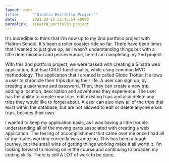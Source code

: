 ```yaml
---
layout: post
title:      "'Sinatra Portfolio Project'"
date:       2021-03-10 23:45:54 +0000
permalink:  sinatra_portfolio_project
---
```



It's incredible to think that I'm now up to my 2nd portfolio project with Flatiron School. It's been a roller coaster ride so far. There have been times that I wanted to just give up, as I wasn't understanding things but with a little determination and perseverance, here I am completing my 2nd project. 

With this 2nd portfolio project, we were tasked with creating a Sinatra web application, that had CRUD functionality, while using common MVC methodology. The application that I created is called Globe Trotter. It allows a user to chronicle their trips during their life. A user can sign up, by creating a username and password. Then, they can create a new trip, adding a location, description and adventures they experience. The user has the ability to create new trips, edit existing trips and also delete any trips they would like to forget about. A user can also view all of the trips that exist within the database, but are not allowed to edit or delete anyone elses trips, besides their own. 

I wanted to keep my application basic, as I was having a little trouble understanding all of the moving parts associated with creating a web application. The feeling of accomplishment that came over me once I had all of my routes working correctly was amazing. This has been a tough journey, but the small wins of getting things working make it all worth it. I’m looking forward to moving on in the course and continuing to broaden my coding skills. There is still A LOT of work to be done. 
